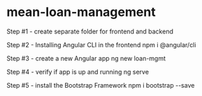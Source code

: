 # mean-loan-management

Step #1 - create separate folder for frontend and backend

Step #2 - Installing Angular CLI in the frontend
    npm i @angular/cli

Step #3 - create a new Angular app
    ng new loan-mgmt

Step #4 - verify if app is up and running 
    ng serve

Step #5 - install the Bootstrap Framework
    npm i bootstrap --save
